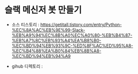 # 슬랙 메신저 봇 만들기

- 소스 티스토리 : https://getitall.tistory.com/entry/Python-%EC%8A%AC%EB%9E%99-Slack-%EB%A9%94%EC%8B%A0%EC%A0%80-%EB%B4%87-%EB%A7%8C%EB%93%A4%EA%B8%B0-%EC%BD%94%EB%93%9C-%ED%8F%AC%ED%95%A8-%EC%B4%88%EA%B0%84%EB%8B%A8-%EC%BD%94%EB%94%A9

- gihub 디렉토리 : 

## 